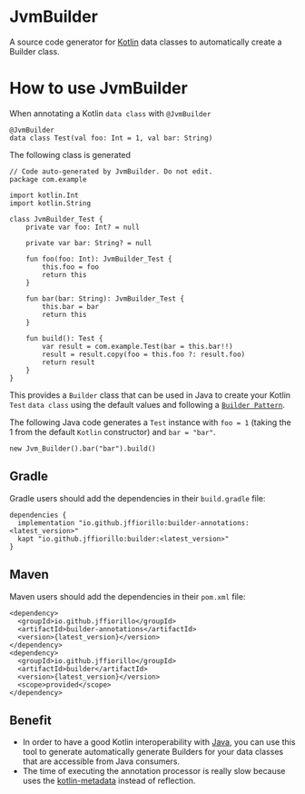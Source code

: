 # JvmBuilder
A source code generator for [Kotlin](https://kotlinlang.org/) data classes to automatically create a Builder class. 

# How to use JvmBuilder

When annotating a Kotlin `data class` with `@JvmBuilder` 
``` 
@JvmBuilder
data class Test(val foo: Int = 1, val bar: String)
```

The following class is generated 
```
// Code auto-generated by JvmBuilder. Do not edit.
package com.example

import kotlin.Int
import kotlin.String

class JvmBuilder_Test {
    private var foo: Int? = null

    private var bar: String? = null

    fun foo(foo: Int): JvmBuilder_Test {
        this.foo = foo
        return this
    }

    fun bar(bar: String): JvmBuilder_Test {
        this.bar = bar
        return this
    }

    fun build(): Test {
        var result = com.example.Test(bar = this.bar!!)
        result = result.copy(foo = this.foo ?: result.foo)
        return result
    }
}
```

This provides a `Builder` class that can be used in Java to create your Kotlin `Test` `data class` using the default values and following a [`Builder Pattern`](https://en.wikipedia.org/wiki/Builder_pattern).

The following Java code generates a `Test` instance with `foo = 1` (taking the 1 from the default `Kotlin` constructor) and `bar = "bar"`.
```
new Jvm_Builder().bar("bar").build()
```

## Gradle

Gradle users should add the dependencies in their `build.gradle` file:

```
dependencies {
  implementation "io.github.jffiorillo:builder-annotations:<latest_version>"
  kapt "io.github.jffiorillo:builder:<latest_version>"
}
```

## Maven

Maven users should add the dependencies in their `pom.xml` file:

```
<dependency>
  <groupId>io.github.jffiorillo</groupId>
  <artifactId>builder-annotations</artifactId>
  <version>{latest_version}</version>
</dependency>
<dependency>
  <groupId>io.github.jffiorillo</groupId>
  <artifactId>builder</artifactId>
  <version>{latest_version}</version>
  <scope>provided</scope>
</dependency>
```


## Benefit 

  * In order to have a good Kotlin interoperability with [Java](https://en.wikipedia.org/wiki/Java_(programming_language)), you can use 
  this tool to generate automatically generate Builders for your data classes that are accessible from Java consumers.
  * The time of executing the annotation processor is really slow because uses the [kotlin-metadata](https://github.com/Takhion/kotlin-metadata) instead of reflection.
   
